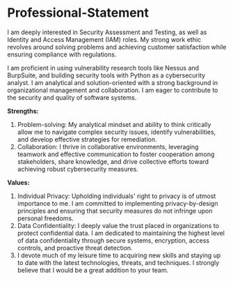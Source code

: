 # Professional-Statement

I am deeply interested in Security Assessment and Testing, as well as Identity and Access Management (IAM) roles. My strong work ethic revolves around solving problems and achieving customer satisfaction while ensuring compliance with regulations.

I am proficient in using vulnerability research tools like Nessus and BurpSuite, and building security tools with Python as a cybersecurity analyst. I am analytical and solution-oriented with a strong background in organizational management and collaboration. I am eager to contribute to the security and quality of software systems.

**Strengths:**
1. Problem-solving: My analytical mindset and ability to think critically allow me to navigate complex security issues, identify vulnerabilities, and develop effective strategies for remediation.
2. Collaboration: I thrive in collaborative environments, leveraging teamwork and effective communication to foster cooperation among stakeholders, share knowledge, and drive collective efforts toward achieving robust cybersecurity measures.

**Values:**
1. Individual Privacy: Upholding individuals' right to privacy is of utmost importance to me. I am committed to implementing privacy-by-design principles and ensuring that security measures do not infringe upon personal freedoms.
2. Data Confidentiality: I deeply value the trust placed in organizations to protect confidential data. I am dedicated to maintaining the highest level of data confidentiality through secure systems, encryption, access controls, and proactive threat detection.
3. I devote much of my leisure time to acquiring new skills and staying up to date with the latest technologies, threats, and techniques. I strongly believe that I would be a great addition to your team.
